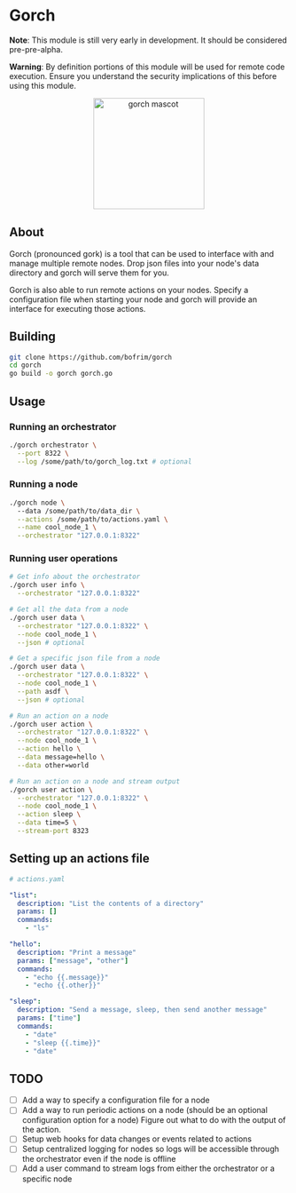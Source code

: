 # Gorch


__Note__: This module is still very early in development. It should be considered pre-pre-alpha.

__Warning__: By definition portions of this module will be used for remote code execution. Ensure you understand the security implications of this before using this module.

<p align="center">
  <img src="https://cdn.discordapp.com/attachments/1055542894221602816/1067475495580610590/image.png" alt="gorch mascot" width="200"/>
</p>

## About
Gorch (pronounced gork) is a tool that can be used to interface with and manage multiple remote nodes.
Drop json files into your node's data directory and gorch will serve them for you.

Gorch is also able to run remote actions on your nodes. Specify a configuration file when starting your node and gorch will provide an interface for executing those actions.

## Building

```bash
git clone https://github.com/bofrim/gorch
cd gorch
go build -o gorch gorch.go
```

## Usage

### Running an orchestrator

```bash
./gorch orchestrator \
  --port 8322 \
  --log /some/path/to/gorch_log.txt # optional
```

### Running a node

```bash
./gorch node \        
  --data /some/path/to/data_dir \
  --actions /some/path/to/actions.yaml \
  --name cool_node_1 \
  --orchestrator "127.0.0.1:8322"
```

### Running user operations

```bash
# Get info about the orchestrator
./gorch user info \
  --orchestrator "127.0.0.1:8322"

# Get all the data from a node
./gorch user data \
  --orchestrator "127.0.0.1:8322" \
  --node cool_node_1 \
  --json # optional

# Get a specific json file from a node
./gorch user data \
  --orchestrator "127.0.0.1:8322" \
  --node cool_node_1 \
  --path asdf \
  --json # optional

# Run an action on a node
./gorch user action \
  --orchestrator "127.0.0.1:8322" \
  --node cool_node_1 \
  --action hello \
  --data message=hello \
  --data other=world

# Run an action on a node and stream output
./gorch user action \
  --orchestrator "127.0.0.1:8322" \
  --node cool_node_1 \
  --action sleep \
  --data time=5 \
  --stream-port 8323
```

## Setting up an actions file

```yaml
# actions.yaml

"list":
  description: "List the contents of a directory"
  params: []
  commands:
    - "ls"

"hello":
  description: "Print a message"
  params: ["message", "other"]
  commands:
    - "echo {{.message}}"
    - "echo {{.other}}"

"sleep":
  description: "Send a message, sleep, then send another message"
  params: ["time"]
  commands:
    - "date"
    - "sleep {{.time}}"
    - "date"
```

## TODO

* [ ] Add a way to specify a configuration file for a node
* [ ] Add a way to run periodic actions on a node (should be an optional configuration option for a node) Figure out what to do with the output of the action.
* [ ] Setup web hooks for data changes or events related to actions
* [ ] Setup centralized logging for nodes so logs will be accessible through the orchestrator even if the node is offline
* [ ] Add a user command to stream logs from either the orchestrator or a specific node
